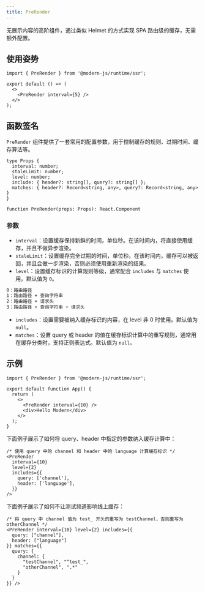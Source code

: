 ```yaml
---
title: PreRender
---
```


无展示内容的高阶组件，通过类似 Helmet 的方式实现 SPA 路由级的缓存，无需额外配置。

## 使用姿势

```tsx
import { PreRender } from '@modern-js/runtime/ssr';

export default () => (
  <>
    <PreRender interval={5} />
  </>
);
```

## 函数签名

`PreRender` 组件提供了一套常用的配置参数，用于控制缓存的规则、过期时间、缓存算法等。

```tsx
type Props {
  interval: number;
  staleLimit: number;
  level: number;
  include: { header?: string[], query?: string[] };
  matches: { header?: Record<string, any>, query?: Record<string, any> }
}

function PreRender(props: Props): React.Component
```

### 参数

- `interval`：设置缓存保持新鲜的时间，单位秒。在该时间内，将直接使用缓存，并且不做异步渲染。
- `staleLimit`：设置缓存完全过期的时间，单位秒。在该时间内，缓存可以被返回，并且会做一步渲染，否则必须使用重新渲染的结果。
- `level`：设置缓存标识的计算规则等级，通常配合 `includes` 与 `matches` 使用。默认值为 `0`。

```bash
0：路由路径
1：路由路径 + 查询字符串
2：路由路径 + 请求头
3：路由路径 + 查询字符串 + 请求头
```

- `includes`：设置需要被纳入缓存标识的内容，在 level 非 0 时使用。默认值为 `null`。
- `matches`：设置 query 或 header 的值在缓存标识计算中的重写规则，通常用在缓存分类时，支持正则表达式。默认值为 `null`。

## 示例

```tsx
import { PreRender } from '@modern-js/runtime/ssr';

export default function App() {
  return (
    <>
      <PreRender interval={10} />
      <div>Hello Modern</div>
    </>
  );
}
```

下面例子展示了如何将 query、header 中指定的参数纳入缓存计算中：

```tsx
/* 使用 query 中的 channel 和 header 中的 language 计算缓存标识 */
<PreRender
  interval={10}
  level={2}
  includes={{
    query: ['channel'],
    header: ['language'],
  }}
/>
```

下面例子展示了如何不让测试频道影响线上缓存：

```tsx
/* 将 query 中 channel 值为 test_ 开头的重写为 testChannel，否则重写为 otherChannel */
<PreRender interval={10} level={2} includes={{
  query: ["channel"],
  header: ["language"]
}} matches={{
  query: {
    channel: {
      "testChannel", "^test_",
      "otherChannel", ".*"
    }
  }
}} />
```
